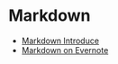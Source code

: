 Markdown
===========================

* [Markdown Introduce](Markdown_Basic_Introduce.md "Markdown簡介")
* [Markdown on Evernote](Markdown_on_Evernote.md "Evernote上的Markdown語法") 
